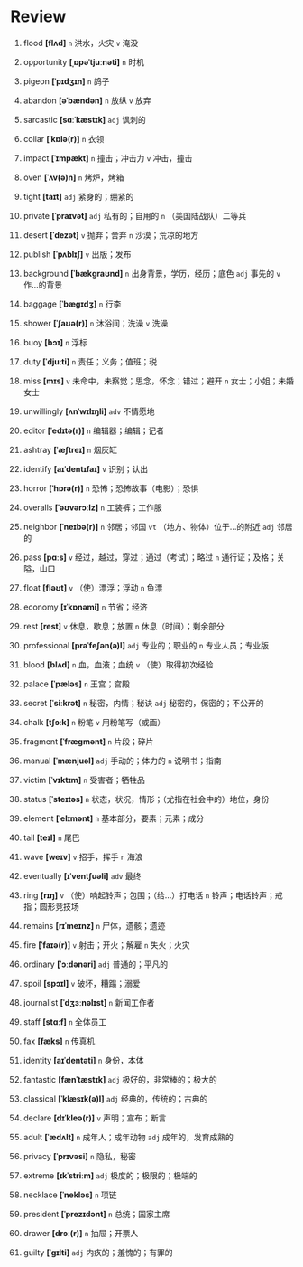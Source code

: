 # Review
1. flood **[flʌd]** `n` 洪水，火灾 `v` 淹没

2. opportunity **[ˌɒpəˈtjuːnəti]** `n` 时机

3. pigeon **[ˈpɪdʒɪn]** `n` 鸽子

4. abandon **[əˈbændən]** `n` 放纵 `v` 放弃

5. sarcastic **[sɑːˈkæstɪk]** `adj` 讽刺的

6. collar **[ˈkɒlə(r)]** `n` 衣领

7. impact **[ˈɪmpækt]** `n` 撞击；冲击力 `v` 冲击，撞击

8. oven **[ˈʌv(ə)n]** `n` 烤炉，烤箱

9. tight **[taɪt]** `adj` 紧身的；绷紧的

10. private **[ˈpraɪvət]** `adj` 私有的；自用的 `n` （美国陆战队）二等兵

11. desert **[ˈdezət]** `v` 抛弃；舍弃 `n` 沙漠；荒凉的地方

12. publish **[ˈpʌblɪʃ]** `v` 出版；发布

13. background **[ˈbækɡraʊnd]** `n` 出身背景，学历，经历；底色 `adj` 事先的 `v` 作...的背景

14. baggage **[ˈbæɡɪdʒ]** `n` 行李

15. shower **[ˈʃaʊə(r)]** `n` 沐浴间；洗澡 `v` 洗澡

16. buoy **[bɔɪ]** `n` 浮标

17. duty **[ˈdjuːti]** `n` 责任；义务；值班；税

18. miss **[mɪs]** `v` 未命中，未察觉；思念，怀念；错过；避开 `n` 女士；小姐；未婚女士

19. unwillingly **[ʌnˈwɪlɪŋli]** `adv` 不情愿地

20. editor **[ˈedɪtə(r)]** `n` 编辑器；编辑；记者

21. ashtray **[ˈæʃtreɪ]** `n` 烟灰缸

22. identify **[aɪˈdentɪfaɪ]** `v` 识别；认出

23. horror **[ˈhɒrə(r)]** `n` 恐怖；恐怖故事（电影）；恐惧

24. overalls **[ˈəʊvərɔːlz]** `n` 工装裤；工作服

25. neighbor **[ˈneɪbə(r)]** `n` 邻居；邻国 `vt` （地方、物体）位于...的附近 `adj` 邻居的

26. pass **[pɑːs]** `v` 经过，越过，穿过；通过（考试）；略过 `n` 通行证；及格；关隘，山口

27. float **[fləʊt]** `v` （使）漂浮；浮动 `n` 鱼漂

28. economy **[ɪˈkɒnəmi]** `n` 节省；经济

29. rest **[rest]** `v` 休息，歇息；放置 `n` 休息（时间）；剩余部分

30. professional **[prəˈfeʃən(ə)l]** `adj` 专业的；职业的 `n` 专业人员；专业版

31. blood **[blʌd]** `n` 血，血液；血统 `v` （使）取得初次经验

32. palace **[ˈpæləs]** `n` 王宫；宫殿

33. secret **[ˈsiːkrət]** `n` 秘密，内情；秘诀 `adj` 秘密的，保密的；不公开的

34. chalk **[tʃɔːk]** `n` 粉笔 `v` 用粉笔写（或画）

35. fragment **[ˈfræɡmənt]** `n` 片段；碎片

36. manual **[ˈmænjuəl]** `adj` 手动的；体力的 `n` 说明书；指南

37. victim **[ˈvɪktɪm]** `n` 受害者；牺牲品

38. status **[ˈsteɪtəs]** `n` 状态，状况，情形；（尤指在社会中的）地位，身份

39. element **[ˈelɪmənt]** `n` 基本部分，要素；元素；成分

40. tail **[teɪl]** `n` 尾巴

41. wave **[weɪv]** `v` 招手，挥手 `n` 海浪

42. eventually **[ɪˈventʃuəli]** `adv` 最终

43. ring **[rɪŋ]** `v` （使）响起铃声；包围；（给...）打电话 `n` 铃声；电话铃声；戒指；圆形竞技场

44. remains **[rɪˈmeɪnz]** `n` 尸体，遗骸；遗迹

45. fire **[ˈfaɪə(r)]** `v` 射击；开火；解雇 `n` 失火；火灾

46. ordinary **[ˈɔːdənəri]** `adj` 普通的；平凡的

47. spoil **[spɔɪl]** `v` 破坏，糟蹋；溺爱

48. journalist **[ˈdʒɜːnəlɪst]** `n` 新闻工作者

49. staff **[stɑːf]** `n` 全体员工

50. fax **[fæks]** `n` 传真机

51. identity **[aɪˈdentəti]** `n` 身份，本体

52. fantastic **[fænˈtæstɪk]** `adj` 极好的，非常棒的；极大的

53. classical **[ˈklæsɪk(ə)l]** `adj` 经典的，传统的；古典的

54. declare **[dɪˈkleə(r)]** `v` 声明；宣布；断言

55. adult **[ˈædʌlt]** `n` 成年人；成年动物 `adj` 成年的，发育成熟的

56. privacy **[ˈprɪvəsi]** `n` 隐私，秘密

57. extreme **[ɪkˈstriːm]** `adj` 极度的；极限的；极端的

58. necklace **[ˈnekləs]** `n` 项链

59. president **[ˈprezɪdənt]** `n` 总统；国家主席

60. drawer **[drɔː(r)]** `n` 抽屉；开票人

61. guilty **[ˈɡɪlti]** `adj` 内疚的；羞愧的；有罪的

